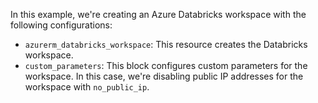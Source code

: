 
In this example, we're creating an Azure Databricks workspace with the following configurations:

- `azurerm_databricks_workspace`: This resource creates the Databricks workspace.
- `custom_parameters`: This block configures custom parameters for the workspace. In this case, we're disabling public IP addresses for the workspace with `no_public_ip`.
